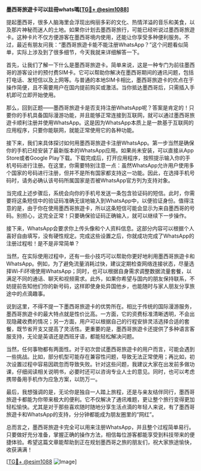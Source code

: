**墨西哥旅遊卡可以註冊whats嗎[[TG💪+ @esim1088](https://t.me/s/esim1088)]**

提起墨西哥，很多人脑海里会浮现出绚丽多彩的文化、热情洋溢的音乐和美食，以及那片神秘而迷人的土地。如果你计划去墨西哥旅行，可能已经听说过墨西哥旅遊卡。这种卡片不仅方便游客在墨西哥境内使用，还能让你享受多种便利服务。不过，最近有朋友问我：“墨西哥旅遊卡能不能注册WhatsApp？”这个问题看似简单，实际上涉及到了很多细节，今天我就来详细解答一下。

首先，让我们了解一下什么是墨西哥旅遊卡。简单来说，这是一种专门为前往墨西哥的游客设计的预付费SIM卡。它可以帮助你解决在墨西哥期间的通讯问题，包括打电话、发短信以及上网等。与普通的本地SIM卡相比，墨西哥旅遊卡的优点在于操作简便，且不需要用户在国内提前购买或激活。当你抵达墨西哥后，只需插入手机即可立即开始使用。

那么，回到正题——墨西哥旅遊卡是否支持注册WhatsApp呢？答案是肯定的！只要你的手机具备国际漫游功能，并且能够正常连接到互联网，就可以通过墨西哥旅遊卡顺利注册并使用WhatsApp。这是因为WhatsApp本质上是一款基于互联网的应用程序，只要你能联网，就能正常使用它的各种功能。

接下来，我们来具体探讨如何用墨西哥旅遊卡注册WhatsApp。第一步当然是确保你的手机已经安装了最新版本的WhatsApp应用。如果尚未安装，可以直接从App Store或者Google Play下载。下载完成后，打开应用程序，按照提示输入你的手机号码进行注册。在这里，你需要特别注意一点：虽然WhatsApp允许用户使用多个国家的号码进行注册，但并不是所有国家都支持这一功能。因此，在选择手机号码时，请务必确认该号码所属国家是否被WhatsApp官方列为支持对象。

当完成上述步骤后，系统会向你的手机号发送一条包含验证码的短信。此时，你需要将这条短信中的验证码准确无误地输入到WhatsApp中，以便验证身份。值得注意的是，由于你在使用墨西哥旅遊卡，所以这条短信可能会显示为来自墨西哥的号码。别担心，这完全正常！只要确保验证码正确输入，就可以继续下一步操作。

接下来，WhatsApp会要求你上传头像和个人资料信息。这部分内容可以根据个人喜好自由填写，没有硬性规定。完成这些设置之后，你就成功完成了WhatsApp的注册过程啦！是不是非常简单？

当然，在实际使用过程中，还有一些小技巧可以帮助你更好地利用墨西哥旅遊卡和WhatsApp。例如，为了避免流量消耗过快，建议定期检查网络连接状态，尽量选择Wi-Fi环境使用WhatsApp；同时，也可以根据自身需求调整数据流量套餐，以满足不同的通话、聊天和视频需求。此外，如果你希望与国内的朋友保持联系，不妨提前告知他们你的新号码，这样即使身处异国他乡，也能随时与家人朋友分享旅途中的点滴趣事。

说到这里，不得不提一下墨西哥旅遊卡的优势所在。相比于传统的国际漫游服务，墨西哥旅遊卡的最大特点就是性价比高。一方面，它的资费标准清晰透明，不会出现隐藏收费的情况；另一方面，用户可以根据自己的行程安排灵活选择合适的套餐，既节省开支又提高了灵活性。更重要的是，墨西哥旅遊卡还提供了多种语言客服支持，无论是英语还是西班牙语，都能轻松解决问题。

当然，任何事物都有两面性。对于初次尝试墨西哥旅遊卡的用户而言，可能会遇到一些挑战。比如，部分机型可能存在兼容性问题，导致无法正常使用；再比如，初次设置过程中容易因疏忽而导致失败。针对这些问题，我建议大家在出发前多做功课，仔细阅读相关说明书，必要时还可以咨询专业人士的意见。同时，也可以考虑携带备用手机作为应急方案，以防万一。

最后，我想强调的是，无论你是独自一人踏上旅程，还是与亲友结伴同行，墨西哥旅遊卡都能为你带来极大的便利。它不仅解决了通讯难题，更让整个旅行变得更加轻松愉快。尤其是对于那些喜欢随时随地分享生活点滴的年轻人来说，有了墨西哥旅遊卡和WhatsApp的支持，分分钟都能成为朋友圈里的“网红”。

总而言之，墨西哥旅遊卡完全可以用来注册WhatsApp，并且整个过程简单易行。只要做好充分准备，掌握正确的操作方法，相信每位游客都能享受到科技带来的便捷体验。希望这篇文章能帮助到正在规划墨西哥之旅的朋友们，祝大家旅途愉快，收获满满！

[[TG💪+ @esim1088](https://t.me/s/esim1088) ![Image](https://i.postimg.cc/4NQfJmqS/Snipaste-2025-05-13-00-14-12.png)]